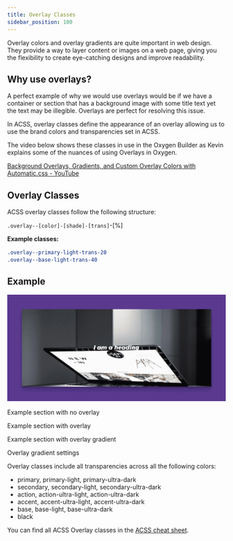 ```yaml
---
title: Overlay Classes
sidebar_position: 100
---
```


Overlay colors and overlay gradients are quite important in web design. They provide a way to layer content or images on a web page, giving you the flexibility to create eye-catching designs and improve readability.

## Why use overlays?

A perfect example of why we would use overlays would be if we have a container or section that has a background image with some title text yet the text may be illegible. Overlays are perfect for resolving this issue.

In ACSS, overlay classes define the appearance of an overlay allowing us to use the brand colors and transparencies set in ACSS.

The video below shows these classes in use in the Oxygen Builder as Kevin explains some of the nuances of using Overlays in Oxygen.

[Background Overlays, Gradients, and Custom Overlay Colors with Automatic.css - YouTube](https://www.youtube.com/watch?v=Acz_fJG_i0M&embeds_referring_euri=https%3A%2F%2Fautomaticcss.com%2F)

## Overlay Classes

ACSS overlay classes follow the following structure:

`.overlay--[color]-[shade]-[trans]`\-\[%\]

**Example classes:**

```CSS
.overlay--primary-light-trans-20
.overlay--base-light-trans-40
```

## Example

![section with text](img/no-overlay.webp)

Example section with no overlay

Example section with overlay

Example section with overlay gradient

Overlay gradient settings

Overlay classes include all transparencies across all the following colors:

- primary, primary-light, primary-ultra-dark
- secondary, secondary-light, secondary-ultra-dark
- action, action-ultra-light, action-ultra-dark
- accent, accent-ultra-light, accent-ultra-dark
- base, base-light, base-ultra-dark
- black

You can find all ACSS Overlay classes in the [ACSS cheat sheet](https://automaticcss.com/cheat-sheet/?_utilities_category_filter=overlays).
